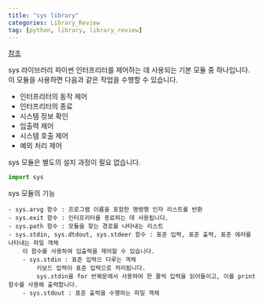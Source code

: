 ```yaml
---
title: "sys library" 
categories: Library_Review
tag: [python, library, library_review]
---
```


[참조](https://ctkim.tistory.com/entry/python-sys-%EB%AA%A8%EB%93%88)

sys 라이브러리 
파이썬 인터프리터를 제어하는 데 사용되는 기본 모듈 중 하나입니다. 
이 모듈을 사용하면 다음과 같은 작업을 수행할 수 있습니다. 
- 인터프리터의 동작 제어 
- 인터프리터의 종료 
- 시스템 정보 확인 
- 입출력 제어 
- 시스템 호출 제어 
- 예외 처리 제어 

sys 모듈은 별도의 설치 과정이 필요 없습니다. 
```python
import sys
```

sys 모듈의 기능 

    - sys.arvg 함수 : 프로그램 이름을 포함한 명령행 인자 리스트를 반환 
    - sys.exit 함수 : 인터프리터를 종료하는 데 사용됩니다. 
    - sys.path 함수 : 모듈을 찾는 경로를 나타내는 리스트 
    - sys.stdin, sys.dtdout, sys.stdeer 함수 : 표준 입력, 표준 출력, 표준 에러를 나타내는 파일 객체 
        이 함수를 사용하여 입출력을 제어할 수 있습니다. 
        - sys.stdin : 표준 입력으 다루는 객체 
            키보드 입력이 표준 입력으로 처리됩니다. 
            sys.stdin을 for 반복문에서 사용하여 한 줄씩 입력을 읽어들이고, 이를 print 함수를 사용해 출력합니다. 
        - sys.stdout : 표준 출력을 수행하는 파일 객체 
            


